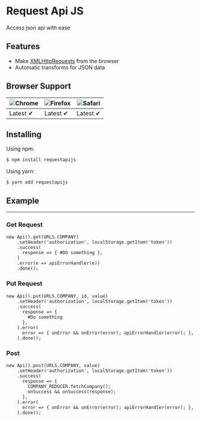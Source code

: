 # Request Api JS

Access json api with ease

## Features

- Make [XMLHttpRequests](https://developer.mozilla.org/en-US/docs/Web/API/XMLHttpRequest) from the browser
- Automatic transforms for JSON data

## Browser Support

![Chrome](https://raw.github.com/alrra/browser-logos/master/src/chrome/chrome_48x48.png) | ![Firefox](https://raw.github.com/alrra/browser-logos/master/src/firefox/firefox_48x48.png) | ![Safari](https://raw.github.com/alrra/browser-logos/master/src/safari/safari_48x48.png) |
--- | --- | --- |
Latest ✔ | Latest ✔ | Latest ✔ |

## Installing

Using npm:

```bash
$ npm install requestapijs
```

Using yarn:
```
$ yarn add requestapijs
```

## Example
________________________________________________________________________
### Get Request
```
new Api().get(URLS.COMPANY)
    .setHeader('authorization', localStorage.getItem('token'))
    .success(
      response => { #DO something },
    )
    .error(e => apiErrorHandler(e))
    .done();
```

### Put Request
```
new Api().put(URLS.COMPANY, id, value)
    .setHeader('authorization', localStorage.getItem('token'))
    .success(
      response => {
        #Do something
      },
    ).error(
      error => { onError && onError(error); apiErrorHandler(error); },
    ).done();
```

### Post
```
new Api().post(URLS.COMPANY, value)
    .setHeader('authorization', localStorage.getItem('token'))
    .success(
      response => {
        COMPANY_REDUCER.fetchCompany();
        onSuccess && onSuccess(response);
      },
    ).error(
      error => { onError && onError(error); apiErrorHandler(error); },
    ).done();
```